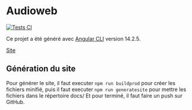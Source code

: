 # Audioweb

[![Tests CI](https://github.com/abarhub/audioweb/actions/workflows/npm_action.yml/badge.svg?branch=master)](https://github.com/abarhub/audioweb/actions/workflows/npm_action.yml)

Ce projet a été généré avec [Angular CLI](https://github.com/angular/angular-cli) version 14.2.5.

[Site](https://abarhub.github.io/audioweb/)

## Génération du site

Pour générer le site, il faut executer `npm run buildprod` pour créer les fichiers minifié, puis il faut executer `npm run generatesite` pour mettre les fichiers dans le répertoire docs/
Et pour terminé, il faut faire un push sur GitHub.

